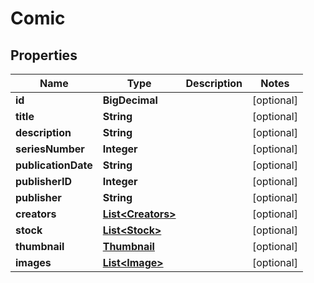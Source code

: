 

# Comic

## Properties

Name | Type | Description | Notes
------------ | ------------- | ------------- | -------------
**id** | **BigDecimal** |  |  [optional]
**title** | **String** |  |  [optional]
**description** | **String** |  |  [optional]
**seriesNumber** | **Integer** |  |  [optional]
**publicationDate** | **String** |  |  [optional]
**publisherID** | **Integer** |  |  [optional]
**publisher** | **String** |  |  [optional]
**creators** | [**List&lt;Creators&gt;**](Creators.md) |  |  [optional]
**stock** | [**List&lt;Stock&gt;**](Stock.md) |  |  [optional]
**thumbnail** | [**Thumbnail**](Thumbnail.md) |  |  [optional]
**images** | [**List&lt;Image&gt;**](Image.md) |  |  [optional]



